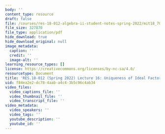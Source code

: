```yaml
---
body: ''
content_type: resource
draft: false
file: /courses/res-18-012-algebra-ii-student-notes-spring-2022/mit18_702s22_lect16.pdf
file_size: 327870
file_type: application/pdf
hide_download: true
hide_download_original: null
image_metadata:
  caption: ''
  credit: ''
  image-alt: ''
learning_resource_types: []
license: https://creativecommons.org/licenses/by-nc-sa/4.0/
resourcetype: Document
title: 'RES.18-012 (Spring 2022) Lecture 16: Uniqueness of Ideal Factorization'
uid: f84ea2e2-dc78-4aab-a4c4-3b5c96c4ab34
video_files:
  video_captions_file: ''
  video_thumbnail_file: ''
  video_transcript_file: ''
video_metadata:
  video_speakers: ''
  video_tags: ''
  youtube_description: ''
  youtube_id: ''
---
```


